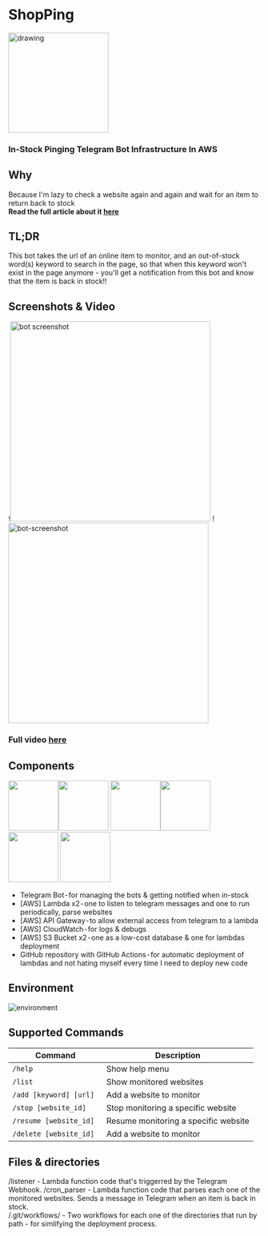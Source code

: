 
# ShopPing
<img src="https://i.ibb.co/HNZDD1Y/Shop-Ping-logo.png" alt="drawing" width="200"/>

### In-Stock Pinging Telegram Bot Infrastructure In AWS

## Why
Because I'm lazy to check a website again and again and wait for an item to return back to stock <br>
**Read the full article about it [here](https://medium.com/@60noypearl/shopping-in-stock-pinging-telegram-bot-infrastructure-in-aws-13f545dc5f5)**


## TL;DR
This bot takes the url of an online item to monitor, and an out-of-stock word(s) keyword to search in the page, 
so that when this keyword won't exist in the page anymore - you'll get a notification 
from this bot and know that the item is back in stock!!

## Screenshots &  Video
!<img src="https://user-images.githubusercontent.com/11259340/213934806-2534dff9-5880-4a4f-a06f-029c5be04b17.jpeg" height="400" alt="bot screenshot"> !<img src="https://user-images.githubusercontent.com/11259340/213934912-7c5e0272-ba77-4196-8a5a-4acb03933a91.jpeg" height="400" alt="bot-screenshot">

### Full video [here](https://youtube.com/shorts/GZXChyn63ws)

## Components
<img src="https://upload.wikimedia.org/wikipedia/commons/thumb/8/82/Telegram_logo.svg/2048px-Telegram_logo.svg.png" width="100"><img src="https://upload.wikimedia.org/wikipedia/commons/thumb/5/5c/Amazon_Lambda_architecture_logo.svg/1200px-Amazon_Lambda_architecture_logo.svg.png" width="100"> <img src="https://res.cloudinary.com/hy4kyit2a/f_auto,fl_lossy,q_70/learn/modules/monitoring-on-aws/monitor-your-architecture-with-amazon-cloudwatch/images/522c742e37be736db2af0f8a720b1c02_f-05-f-9-a-02-2-a-81-4-fa-3-b-651-412-e-2222-bd-08.png" width="100"><img src="https://cdn.iconscout.com/icon/free/png-256/amazon-s3-2968702-2464706.png" width="100"> <img src="https://awsvideocatalog.com/images/aws/png/PNG%20Light/Networking%20&%20Content%20Delivery/Amazon-API-Gateway.png" width="100"> <img src="https://avatars.githubusercontent.com/u/44036562?s=280&v=4" width="100">

- Telegram Bot - for managing the bots & getting notified when in-stock
- [AWS] Lambda x2 - one to listen to telegram messages and one to run periodically, parse websites
- [AWS] API Gateway - to allow external access from telegram to a lambda
- [AWS] CloudWatch - for logs & debugs
- [AWS] S3 Bucket x2 - one as a low-cost database & one for lambdas deployment
- GitHub repository with GitHub Actions - for automatic deployment of lambdas and not hating myself every time I need to deploy new code

## Environment
![environment](https://i.ibb.co/RQ0NPLF/undefined-2.png)


## Supported Commands
|Command|Description|
|-------------------------------|-----------------------------|
  |`/help`| Show help menu
  |`/list`|  Show monitored websites
  |`/add [keyword] [url] `| Add a website to monitor
  |`/stop [website_id]`| Stop monitoring a specific website
  |`/resume [website_id]`| Resume monitoring a specific website
  |`/delete [website_id]`| Add a website to monitor
  

## Files & directories
/listener - Lambda function code that's triggerred by the Telegram Webhook.
/cron_parser - Lambda function code that parses each one of the monitored websites. Sends a message in Telegram when an item is back in stock.  
/.git/workflows/ - Two workflows for each one of the directories that run by path - for simlifying the deployment process.
